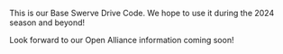 This is our Base Swerve Drive Code. We hope to use it during the 2024 season and beyond!

Look forward to our Open Alliance information coming soon!
